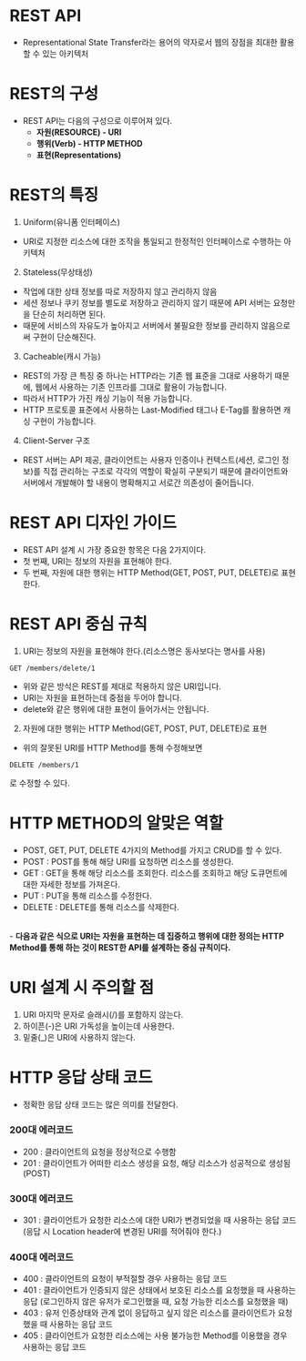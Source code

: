 <h1> REST API </h1>

- Representational State Transfer라는 용어의 약자로서 웹의 장점을 최대한 활용할 수 있는 아키텍처

<h1> REST의 구성 </h1>

- REST API는 다음의 구성으로 이루어져 있다.
  - <b> 자원(RESOURCE) - URI </b>
  - <b> 행위(Verb) - HTTP METHOD </b>
  - <b> 표현(Representations) </b>

<h1> REST의 특징 </h1>

1) Uniform(유니폼 인터페이스)
  - URI로 지정한 리소스에 대한 조작을 통일되고 한정적인 인터페이스로 수행하는 아키텍처
2) Stateless(무상태성)
  - 작업에 대한 상태 정보를 따로 저장하지 않고 관리하지 않음
  - 세션 정보나 쿠키 정보를 별도로 저장하고 관리하지 않기 때문에 API 서버는 요청만을 단순히 처리하면 된다.
  - 때문에 서비스의 자유도가 높아지고 서버에서 불필요한 정보를 관리하지 않음으로써 구현이 단순해진다.
3) Cacheable(캐시 가능)
  - REST의 가장 큰 특징 중 하나는 HTTP라는 기존 웹 표준을 그대로 사용하기 때문에, 웹에서 사용하는 기존 인프라를 그대로 활용이 가능합니다.
  - 따라서 HTTP가 가진 캐싱 기능이 적용 가능합니다.
  - HTTP 프로토콜 표준에서 사용하는 Last-Modified 태그나 E-Tag를 활용하면 캐싱 구현이 가능합니다.
4) Client-Server 구조
  - REST 서버는 API 제공, 클라이언트는 사용자 인증이나 컨텍스트(세션, 로그인 정보)를 직접 관리하는 구조로 각각의 역할이 확실히 구분되기 때문에 클라이언트와 서버에서 개발해야 할 내용이 명확해지고 서로간 의존성이 줄어듭니다.


<h1> REST API 디자인 가이드 </h1>

- REST API 설계 시 가장 중요한 항목은 다음 2가지이다.
- 첫 번째, URI는 정보의 자원을 표현해야 한다.
- 두 번째, 자원에 대한 행위는 HTTP Method(GET, POST, PUT, DELETE)로 표현한다.

<h1> REST API 중심 규칙 </h1>

1) URI는 정보의 자원을 표현해야 한다.(리소스명은 동사보다는 명사를 사용)

```
GET /members/delete/1
```
- 위와 같은 방식은 REST를 제대로 적용하지 않은 URI입니다.
- URI는 자원을 표현하는데 중점을 두어야 합니다.
- delete와 같은 행위에 대한 표현이 들어가서는 안됩니다.

2) 자원에 대한 행위는 HTTP Method(GET, POST, PUT, DELETE)로 표현

- 위의 잘못된 URI를 HTTP Method를 통해 수정해보면
```
DELETE /members/1
```
로 수정할 수 있다.

<h1> HTTP METHOD의 알맞은 역할 </h1>

- POST, GET, PUT, DELETE 4가지의 Method를 가지고 CRUD를 할 수 있다.
- POST : POST를 통해 해당 URI를 요청하면 리소스를 생성한다.
- GET : GET을 통해 해당 리소스를 조회한다. 리소스를 조회하고 해당 도큐먼트에 대한 자세한 정보를 가져온다.
- PUT : PUT을 통해 리소스를 수정한다.
- DELETE : DELETE를 통해 리소스를 삭제한다.
<br/>
- <b> 다음과 같은 식으로 URI는 자원을 표현하는 데 집중하고 행위에 대한 정의는 HTTP Method를 통해 하는 것이 REST한 API를 설계하는 중심 규칙이다. </b>

<h1> URI 설계 시 주의할 점 </h1>
  
1) URI 마지막 문자로 슬래시(/)를 포함하지 않는다.
2) 하이픈(-)은 URI 가독성을 높이는데 사용한다.
3) 밑줄(_)은 URI에 사용하지 않는다.
  
  <h1> HTTP 응답 상태 코드 </h1>
  
  - 정확한 응답 상태 코드는 많은 의미를 전달한다.
  
  <h3> 200대 에러코드 </h3>
  
  - 200 : 클라이언트의 요청을 정상적으로 수행함
  - 201 : 클라이언트가 어떠한 리소스 생성을 요청, 해당 리소스가 성공적으로 생성됨(POST)
  
  <h3> 300대 에러코드 </h3>

  - 301 : 클라이언트가 요청한 리소스에 대한 URI가 변경되었을 때 사용하는 응답 코드
      (응답 시 Location header에 변경된 URI를 적어줘야 한다.)
  
  <h3> 400대 에러코드 </h3>
  
  - 400 : 클라이언트의 요청이 부적절할 경우 사용하는 응답 코드
  - 401 : 클라이언트가 인증되지 않은 상태에서 보호된 리소스를 요청했을 때 사용하는 응답 (로그인하지 않은 유저가 로그인했을 때, 요청 가능한 리소스를 요청했을 때)
  - 403 : 유저 인증상태와 관계 없이 응답하고 싶지 않은 리소스를 클라이언트가 요청했을 때 사용하는 응답 코드
  - 405 : 클라이언트가 요청한 리소스에는 사용 불가능한 Method를 이용했을 경우 사용하는 응답 코드



